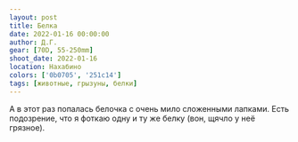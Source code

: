 ```yaml
---
layout: post
title: Белка
date: 2022-01-16 00:00:00
author: Д.Г.
gear: [70D, 55-250mm]
shoot_date: 2022-01-16
location: Нахабино
colors: ['0b0705', '251c14']
tags: [животные, грызуны, белки]
---
```

А в этот раз попалась белочка с очень мило сложенными лапками. Есть подозрение, что я фоткаю одну и ту же белку (вон, щячло у неё грязное).
